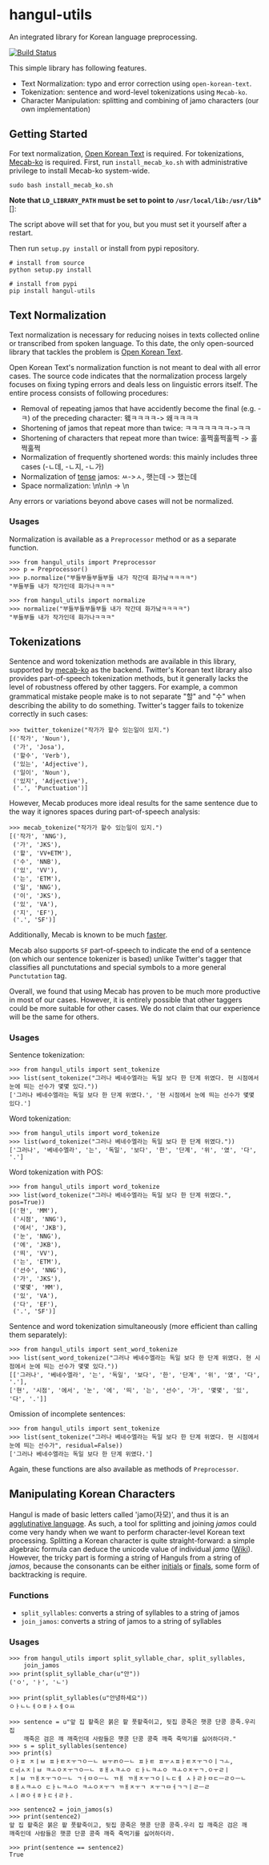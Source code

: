 # hangul-utils

An integrated library for Korean language preprocessing.

[![Build Status][1]][2]

This simple library has following features.

 * Text Normalization: typo and error correction using `open-korean-text`.
 * Tokenization: sentence and word-level tokenizations using `Mecab-ko`.
 * Character Manipulation: splitting and combining of jamo characters (our
 own implementation)

## Getting Started

For text normalization, [Open Korean Text](https://github.com/twitter/twitter-korean-text) is required. For tokenizations, [Mecab-ko](https://bitbucket.org/eunjeon/mecab-ko) is required.
First, run `install_mecab_ko.sh` with administrative privilege to install Mecab-ko system-wide.

    sudo bash install_mecab_ko.sh

**Note that `LD_LIBRARY_PATH` must be set to point to `/usr/local/lib:/usr/lib`***[]: 

The script above will set that for you, but you must set it yourself after a restart.

Then run `setup.py install` or install from pypi repository.

    # install from source
    python setup.py install

    # install from pypi
    pip install hangul-utils

## Text Normalization

Text normalization is necessary for reducing noises in texts collected online
or transcribed from spoken language. To this date, the only open-sourced library
that tackles the problem is [Open Korean Text](https://github.com/twitter/twitter-korean-text).

Open Korean Text's normalization function is not meant to deal with all error
cases. The source code indicates that the normalization process largely
focuses on fixing typing errors and deals less on linguistic errors itself.
The entire process consists of following procedures:

* Removal of repeating jamos that have accidently become the final (e.g. -ㅋ) of
the preceding character: 왴ㅋㅋㅋㅋ-> 왜ㅋㅋㅋㅋ
* Shortening of jamos that repeat more than twice: ㅋㅋㅋㅋㅋㅋㅋ->ㅋㅋ
* Shortening of characters that repeat more than twice: 훌쩍훌쩍훌쩍 -> 훌쩍훌쩍
* Normalization of frequently shortened words: this mainly includes three cases (-ㄴ데, -ㄴ지, -ㄴ가)
* Normalization of [tense](https://en.wikibooks.org/wiki/Korean/Alphabet) jamos: ㅆ->ㅅ, 햇는데 -> 했는데
* Space normalization: \n\n\n -> \n

Any errors or variations beyond above cases will not be normalized.

### Usages

Normalization is available as a `Preprocessor` method or as a separate function.

    >>> from hangul_utils import Preprocessor
    >>> p = Preprocessor()
    >>> p.normalize("부들부들부들부들 내가 작간데 화가낰ㅋㅋㅋㅋ")
    "부들부들 내가 작가인데 화가나ㅋㅋㅋ"

    >>> from hangul_utils import normalize
    >>> normalize("부들부들부들부들 내가 작간데 화가낰ㅋㅋㅋㅋ")
    "부들부들 내가 작가인데 화가나ㅋㅋㅋ"

## Tokenizations

Sentence and word tokenization methods are available in this library, supported
by [mecab-ko](https://bitbucket.org/eunjeon/mecab-python-0.996) as the
backend.
Twitter's Korean text library also provides part-of-speech tokenization methods,
but it generally lacks the level of robustness offered by other taggers.
For example, a common grammatical mistake people make is to not separate "할"
and "수" when describing the ability to do something. Twitter's tagger fails to
tokenize correctly in such cases:

    >>> twitter_tokenize("작가가 할수 있는일이 있지.")
    [('작가', 'Noun'),
     ('가', 'Josa'),
     ('할수', 'Verb'),
     ('있는', 'Adjective'),
     ('일이', 'Noun'),
     ('있지', 'Adjective'),
     ('.', 'Punctuation')]

However, Mecab produces more ideal results for the same sentence due to the way
it ignores spaces during part-of-speech analysis:

    >>> mecab_tokenize("작가가 할수 있는일이 있지.")
    [('작가', 'NNG'),
     ('가', 'JKS'),
     ('할', 'VV+ETM'),
     ('수', 'NNB'),
     ('있', 'VV'),
     ('는', 'ETM'),
     ('일', 'NNG'),
     ('이', 'JKS'),
     ('있', 'VA'),
     ('지', 'EF'),
     ('.', 'SF')]

Additionally, Mecab is known to be much [faster](http://konlpy.org/en/v0.4.4/morph/#comparison-between-pos-tagging-classes).

Mecab also supports `SF` part-of-speech to indicate the end of a sentence (on which
our sentence tokenizer is based) unlike Twitter's tagger that classifies all
punctutations and special symbols to a more general `Punctutation` tag.

Overall, we found that using Mecab has proven to be much more productive in
most of our cases. However, it is entirely possible that other taggers could be
more suitable for other cases. We do not claim that our experience will be the same
for others.

### Usages

Sentence tokenization:

    >>> from hangul_utils import sent_tokenize
    >>> list(sent_tokenize("그러나 베네수엘라는 독일 보다 한 단계 위였다. 현 시점에서 눈에 띄는 선수가 몇몇 있다."))
    ['그러나 베네수엘라는 독일 보다 한 단계 위였다.', '현 시점에서 눈에 띄는 선수가 몇몇 있다.']

Word tokenization:

    >>> from hangul_utils import word_tokenize
    >>> list(word_tokenize("그러나 베네수엘라는 독일 보다 한 단계 위였다."))
    ['그러나', '베네수엘라', '는', '독일', '보다', '한', '단계', '위', '였', '다', '.']

Word tokenization with POS:

    >>> from hangul_utils import word_tokenize
    >>> list(word_tokenize("그러나 베네수엘라는 독일 보다 한 단계 위였다.", pos=True))
    [('현', 'MM'),
     ('시점', 'NNG'),
     ('에서', 'JKB'),
     ('눈', 'NNG'),
     ('에', 'JKB'),
     ('띄', 'VV'),
     ('는', 'ETM'),
     ('선수', 'NNG'),
     ('가', 'JKS'),
     ('몇몇', 'MM'),
     ('있', 'VA'),
     ('다', 'EF'),
     ('.', 'SF')]

Sentence and word tokenization simultaneously (more efficient than calling them separately):

    >>> from hangul_utils import sent_word_tokenize
    >>> list(sent_word_tokenize("그러나 베네수엘라는 독일 보다 한 단계 위였다. 현 시점에서 눈에 띄는 선수가 몇몇 있다."))
    [['그러나', '베네수엘라', '는', '독일', '보다', '한', '단계', '위', '였', '다', '.'],
    ['현', '시점', '에서', '눈', '에', '띄', '는', '선수', '가', '몇몇', '있', '다', '.']]

Omission of incomplete sentences:

    >>> from hangul_utils import sent_tokenize
    >>> list(sent_tokenize("그러나 베네수엘라는 독일 보다 한 단계 위였다. 현 시점에서 눈에 띄는 선수가", residual=False))
    ['그러나 베네수엘라는 독일 보다 한 단계 위였다.']

Again, these functions are also available as methods of `Preprocessor`.

## Manipulating Korean Characters

Hangul is made of basic letters called 'jamo(자모)', and thus it is an
[agglutinative language][3].
As such, a tool for splitting and joining *jamos* could come very handy when
we want to perform character-level Korean text processing. Splitting a Korean
character is quite straight-forward:
a simple algebraic formula can deduce the unicode value of individual *jamo*
([Wiki][4]). However, the tricky part
is forming a string of Hanguls from a string of *jamos*, because the consonants
can be either [initials]([5]) or
[finals]([6]), some form of backtracking
is require.

### Functions

 * `split_syllables`: converts a string of syllables to a string of jamos
 * `join_jamos`: converts a string of jamos to a string of syllables

### Usages

    >>> from hangul_utils import split_syllable_char, split_syllables,
        join_jamos
    >>> print(split_syllable_char(u"안"))
    ('ㅇ', 'ㅏ', 'ㄴ')
    
    >>> print(split_syllables(u"안녕하세요"))
    ㅇㅏㄴㄴㅕㅇㅎㅏㅅㅔㅇㅛ
    
    >>> sentence = u"앞 집 팥죽은 붉은 팥 풋팥죽이고, 뒷집 콩죽은 햇콩 단콩 콩죽.우리 집
        깨죽은 검은 깨 깨죽인데 사람들은 햇콩 단콩 콩죽 깨죽 죽먹기를 싫어하더라."
    >>> s = split_syllables(sentence)
    >>> print(s)
    ㅇㅏㅍ ㅈㅣㅂ ㅍㅏㅌㅈㅜㄱㅇㅡㄴ ㅂㅜㄺㅇㅡㄴ ㅍㅏㅌ ㅍㅜㅅㅍㅏㅌㅈㅜㄱㅇㅣㄱㅗ,
    ㄷㅟㅅㅈㅣㅂ ㅋㅗㅇㅈㅜㄱㅇㅡㄴ ㅎㅐㅅㅋㅗㅇ ㄷㅏㄴㅋㅗㅇ ㅋㅗㅇㅈㅜㄱ.ㅇㅜㄹㅣ
    ㅈㅣㅂ ㄲㅐㅈㅜㄱㅇㅡㄴ ㄱㅓㅁㅇㅡㄴ ㄲㅐ ㄲㅐㅈㅜㄱㅇㅣㄴㄷㅔ ㅅㅏㄹㅏㅁㄷㅡㄹㅇㅡㄴ
    ㅎㅐㅅㅋㅗㅇ ㄷㅏㄴㅋㅗㅇ ㅋㅗㅇㅈㅜㄱ ㄲㅐㅈㅜㄱ ㅈㅜㄱㅁㅓㄱㄱㅣㄹㅡㄹ
    ㅅㅣㅀㅇㅓㅎㅏㄷㅓㄹㅏ.
    
    >>> sentence2 = join_jamos(s)
    >>> print(sentence2)
    앞 집 팥죽은 붉은 팥 풋팥죽이고, 뒷집 콩죽은 햇콩 단콩 콩죽.우리 집 깨죽은 검은 깨
    깨죽인데 사람들은 햇콩 단콩 콩죽 깨죽 죽먹기를 싫어하더라.
    
    >>> print(sentence == sentence2)
    True
    
  [1]: https://travis-ci.org/kaniblu/hangul-utils.svg?branch=master
  [2]: https://travis-ci.org/kaniblu/hangul-utils
  [3]: https://en.wikipedia.org/wiki/Agglutinative_language
  [4]: https://en.wikipedia.org/wiki/Korean_language_and_computers#Hangul_in_Unicode
  [5]: https://en.wikipedia.org/wiki/Hangul_consonant_and_vowel_tables#Initials
  [6]: https://en.wikipedia.org/wiki/Hangul_consonant_and_vowel_tables#Finals
